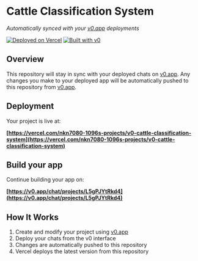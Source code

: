 # Cattle Classification System

*Automatically synced with your [v0.app](https://v0.app) deployments*

[![Deployed on Vercel](https://img.shields.io/badge/Deployed%20on-Vercel-black?style=for-the-badge&logo=vercel)](https://vercel.com/nkn7080-1096s-projects/v0-cattle-classification-system)
[![Built with v0](https://img.shields.io/badge/Built%20with-v0.app-black?style=for-the-badge)](https://v0.app/chat/projects/L5gPJYtRkd4)

## Overview

This repository will stay in sync with your deployed chats on [v0.app](https://v0.app).
Any changes you make to your deployed app will be automatically pushed to this repository from [v0.app](https://v0.app).

## Deployment

Your project is live at:

**[https://vercel.com/nkn7080-1096s-projects/v0-cattle-classification-system](https://vercel.com/nkn7080-1096s-projects/v0-cattle-classification-system)**

## Build your app

Continue building your app on:

**[https://v0.app/chat/projects/L5gPJYtRkd4](https://v0.app/chat/projects/L5gPJYtRkd4)**

## How It Works

1. Create and modify your project using [v0.app](https://v0.app)
2. Deploy your chats from the v0 interface
3. Changes are automatically pushed to this repository
4. Vercel deploys the latest version from this repository